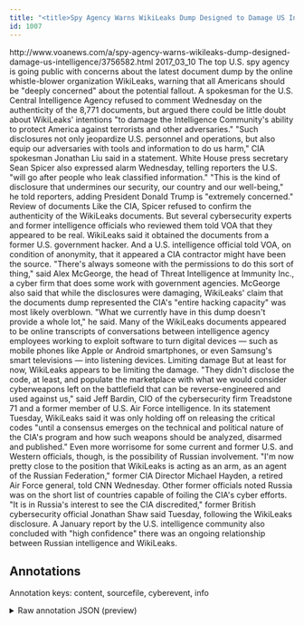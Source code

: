 ```yaml
---
title: "<title>Spy Agency Warns WikiLeaks Dump Designed to Damage US Intelligence</title>"
id: 1007
---
```


<title>Spy Agency Warns WikiLeaks Dump Designed to Damage US Intelligence</title>
<source> http://www.voanews.com/a/spy-agency-warns-wikileaks-dump-designed-damage-us-intelligence/3756582.html </source>
<date> 2017_03_10 </date>
<text>
The top U.S. spy agency is going public with concerns about the latest document dump by the online whistle-blower organization WikiLeaks, warning that all Americans should be "deeply concerned" about the potential fallout.
A spokesman for the U.S. Central Intelligence Agency refused to comment Wednesday on the authenticity of the 8,771 documents, but argued there could be little doubt about WikiLeaks' intentions "to damage the Intelligence Community's ability to protect America against terrorists and other adversaries."
"Such disclosures not only jeopardize U.S. personnel and operations, but also equip our adversaries with tools and information to do us harm," CIA spokesman Jonathan Liu said in a statement.
White House press secretary Sean Spicer also expressed alarm Wednesday, telling reporters the U.S. "will go after people who leak classified information."
"This is the kind of disclosure that undermines our security, our country and our well-being," he told reporters, adding President Donald Trump is "extremely concerned."
Review of documents
Like the CIA, Spicer refused to confirm the authenticity of the WikiLeaks documents.
But several cybersecurity experts and former intelligence officials who reviewed them told VOA that they appeared to be real.
WikiLeaks said it obtained the documents from a former U.S. government hacker.
And a U.S. intelligence official told VOA, on condition of anonymity, that it appeared a CIA contractor might have been the source.
"There's always someone with the permissions to do this sort of thing," said Alex McGeorge, the head of Threat Intelligence at Immunity Inc., a cyber firm that does some work with government agencies.
McGeorge also said that while the disclosures were damaging, WikiLeaks' claim that the documents dump represented the CIA's "entire hacking capacity" was most likely overblown.
"What we currently have in this dump doesn't provide a whole lot," he said.
Many of the WikiLeaks documents appeared to be online transcripts of conversations between intelligence agency employees working to exploit software to turn digital devices — such as mobile phones like Apple or Android smartphones, or even Samsung's smart televisions — into listening devices.
Limiting damage
But at least for now, WikiLeaks appears to be limiting the damage.
"They didn't disclose the code, at least, and populate the marketplace with what we would consider cyberweapons left on the battlefield that can be reverse-engineered and used against us," said Jeff Bardin, CIO of the cybersecurity firm Treadstone 71 and a former member of U.S. Air Force intelligence.
In its statement Tuesday, WikiLeaks said it was only holding off on releasing the critical codes "until a consensus emerges on the technical and political nature of the CIA's program and how such weapons should be analyzed, disarmed and published."
Even more worrisome for some current and former U.S. and Western officials, though, is the possibility of Russian involvement.
"I'm now pretty close to the position that WikiLeaks is acting as an arm, as an agent of the Russian Federation," former CIA Director Michael Hayden, a retired Air Force general, told CNN Wednesday.
Other former officials noted Russia was on the short list of countries capable of foiling the CIA's cyber efforts.
"It is in Russia's interest to see the CIA discredited," former British cybersecurity official Jonathan Shaw said Tuesday, following the WikiLeaks disclosure.
A January report by the U.S. intelligence community also concluded with "high confidence" there was an ongoing relationship between Russian intelligence and WikiLeaks.
</text>



## Annotations

Annotation keys: content, sourcefile, cyberevent, info

<details>
<summary>Raw annotation JSON (preview)</summary>

```json
{
  "content": "The top U.S. spy agency is going public with concerns about the latest document dump by the online whistle-blower organization WikiLeaks, warning that all Americans should be \"deeply concerned\" about the potential fallout. A spokesman for the U.S. Central Intelligence Agency refused to comment Wednesday on the authenticity of the 8,771 documents, but argued there could be little doubt about WikiLeaks' intentions \"to damage the Intelligence Community's ability to protect America against terrorists and other adversaries.\" \"Such disclosures not only jeopardize U.S. personnel and operations, but also equip our adversaries with tools and information to do us harm,\" CIA spokesman Jonathan Liu said in a statement. White House press secretary Sean Spicer also expressed alarm Wednesday, telling reporters the U.S. \"will go after people who leak classified information.\" \"This is the kind of disclosure that undermines our security, our country and our well-being,\" he told reporters, adding President Donald Trump is \"extremely concerned.\" Review of documents Like the CIA, Spicer refused to confirm the authenticity of the WikiLeaks documents. But several cybersecurity experts and former intelligence officials who reviewed them told VOA that they appeared to be real. WikiLeaks said it obtained the documents from a former U.S. government hacker. And a U.S. intelligence official told VOA, on condition of anonymity, that it appeared a CIA contractor might have been the source. \"There's always someone with the permissions to do this sort of thing,\" said Alex McGeorge, the head of Threat Intelligence at Immunity Inc., a cyber firm that does some work with government agencies. McGeorge also said that while the disclosures were damaging, WikiLeaks' claim that the documents dump represented the CIA's \"entire hacking capacity\" was most likely overblown. \"What we currently have in this dump doesn't provide a whole lot,\" he said. Many of the WikiLeaks documents appeared to be online transcripts of conversations between intelligence agency employees working to exploit software to turn digital devices \u2014 such as mobile phones like Apple or Android smartphones, or even Samsung's smart televisions \u2014 into listening devices. Limiting damage But at least for now, WikiLeaks appears to be limiting the damage. \"They didn't disclose the code, at least, and populate the marketplace with what we would consider cyberweapons left on the battlefield that can be reverse-engineered and used against us,\" said Jeff Bardin, CIO of the cybersecurity firm Treadstone 71 and a former member of U.S. Air Force intelligence. In its statement Tuesday, WikiLeaks said it was only holding off on releasing the critical codes \"until a consensus emerges on the technical and political nature of the CIA's program and how such weapons should be analyzed, disarmed and published.\" Even more worrisome for some current and former U.S. and Western officials, though, is the possibility of Russian involvement. \"I'm now pretty close to the position that WikiLeaks is acting as an arm, as an agent of the Russian Federation,\" former CIA Director Michael Hayden, a retired Air Force general, told CNN Wednesday. Other former officials noted Russia was on the short list of countries capable of foiling the CIA's cyber efforts. \"It is in Russia's interest to see the CIA discredited,\" former British cybersecurity official Jonathan Shaw said Tuesday, following the WikiLeaks disclosure. A January report by the U.S. intelligence community also concluded with \"high confidence\" there was an ongoing relationship between Russian intelligence and WikiLeaks",
  "sourcefile": "1007.txt",
  "cyberevent": {
    "hopper": [
      {
        "index": 0,
        "relation": "Same",
        "events": [
          {
            "index": "E1",
            "type": "Attack",
            "realis": "Actual",
            "nugget": {
              "startOffset": 60,
              
```
</details>
